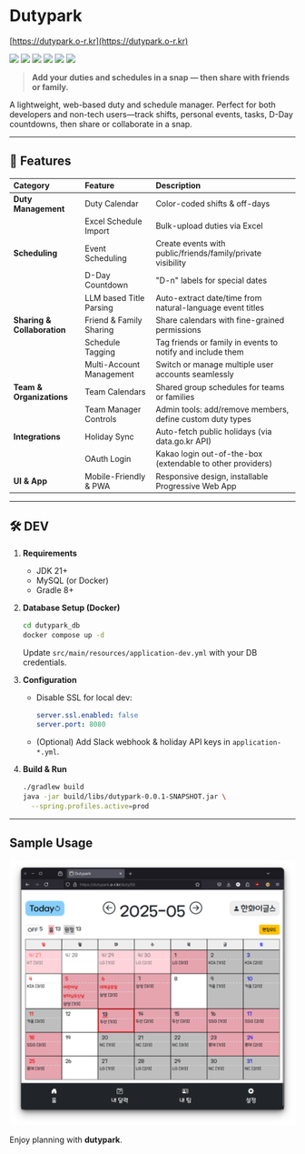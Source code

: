# Dutypark

[https://dutypark.o-r.kr](https://dutypark.o-r.kr)

<a href="#" target="_blank"><img src="https://img.shields.io/badge/Kotlin-7F52FF?style=flat-square&logo=Kotlin&logoColor=white"/></a> <a href="#" target="_blank"><img src="https://img.shields.io/badge/Spring Boot-6DB33F?style=flat-square&logo=Spring-Boot&logoColor=white"/></a> <a href="#" target="_blank"><img src="https://img.shields.io/badge/JPA-ED2761?style=flat-square&logo=Spring&logoColor=white"/></a> <a href="#" target="_blank"><img src="https://img.shields.io/badge/MySQL-4479A1?style=flat-square&logo=MySQL&logoColor=white"/></a> <a href="#" target="_blank"><img src="https://img.shields.io/badge/Thymeleaf-005F0F?style=flat-square&logo=Thymeleaf&logoColor=white"/></a> <a href="#" target="_blank"><img src="https://img.shields.io/badge/Vue.js-4FC08D?style=flat-square&logo=Vue.js&logoColor=white"/></a>

> **Add your duties and schedules in a snap — then share with friends or family.**

A lightweight, web-based duty and schedule manager. Perfect for both developers and non-tech users—track shifts,
personal events, tasks, D-Day countdowns, then share or collaborate in a snap.

---

## 🚀 Features

| Category                    | Feature                  | Description                                                 |
|:----------------------------|:-------------------------|:------------------------------------------------------------|
| **Duty Management**         | Duty Calendar            | Color-coded shifts & off-days                               |
|                             | Excel Schedule Import    | Bulk-upload duties via Excel                                |
| **Scheduling**              | Event Scheduling         | Create events with public/friends/family/private visibility |
|                             | D-Day Countdown          | "D-n" labels for special dates                              |
|                             | LLM based Title Parsing  | Auto-extract date/time from natural-language event titles   |
| **Sharing & Collaboration** | Friend & Family Sharing  | Share calendars with fine-grained permissions               |
|                             | Schedule Tagging         | Tag friends or family in events to notify and include them  |
|                             | Multi-Account Management | Switch or manage multiple user accounts seamlessly          |
| **Team & Organizations**    | Team Calendars           | Shared group schedules for teams or families                |
|                             | Team Manager Controls    | Admin tools: add/remove members, define custom duty types   |
| **Integrations**            | Holiday Sync             | Auto-fetch public holidays (via data.go.kr API)             |
|                             | OAuth Login              | Kakao login out-of-the-box (extendable to other providers)  |
| **UI & App**                | Mobile-Friendly & PWA    | Responsive design, installable Progressive Web App          |

---

## 🛠️ DEV

1. **Requirements**

    * JDK 21+
    * MySQL (or Docker)
    * Gradle 8+

2. **Database Setup (Docker)**

   ```bash
   cd dutypark_db
   docker compose up -d
   ```

   Update `src/main/resources/application-dev.yml` with your DB credentials.

3. **Configuration**

    * Disable SSL for local dev:

      ```yaml
      server.ssl.enabled: false
      server.port: 8080
      ```
    * (Optional) Add Slack webhook & holiday API keys in `application-*.yml`.

4. **Build & Run**

   ```bash
   ./gradlew build
   java -jar build/libs/dutypark-0.0.1-SNAPSHOT.jar \
     --spring.profiles.active=prod
   ```

---

## Sample Usage

![eagles](./README.assets/eagles.png)

Enjoy planning with **dutypark**.
